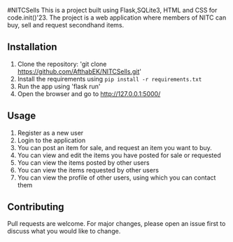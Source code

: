 #NITCSells
This is a project built using Flask,SQLite3, HTML and CSS for code.init()'23. The project is a web application where members of NITC can buy, sell and request secondhand items.

## Installation
1. Clone the repository:
    'git clone https://github.com/AfthabEK/NITCSells.git'
2. Install the requirements using 
    `pip install -r requirements.txt`
3. Run the app using 
    'flask run'
4. Open the browser and go to http://127.0.0.1:5000/

## Usage
1. Register as a new user
2. Login to the application
3. You can post an item for sale, and request an item you want to buy.
4. You can view and edit the items you have posted for sale or requested
5. You can view the items posted by other users
6. You can view the items requested by other users
7. You can view the profile of other users, using which you can contact them


## Contributing
Pull requests are welcome. For major changes, please open an issue first to discuss what you would like to change.



